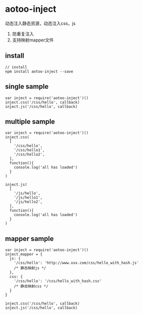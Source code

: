 # aotoo-inject
动态注入静态资源，动态注入css，js
1. 防重复注入  
2. 支持映射mapper文件

## install
```
// install
npm install aotoo-inject --save
```

## single sample
```
var inject = require('aotoo-inject')()
inject.css('/css/hello', callback)
inject.js('/css/hello', callback)
```

## multiple sample
```
var inject = require('aotoo-inject')()
inject.css(
  [
    '/css/hello',
    '/css/hello1',
    '/css/hello2',
  ], 
  function(){
    console.log('all has loaded')
  }
)

inject.js(
  [
    '/js/hello',
    '/js/hello1',
    '/js/hello2',
  ], 
  function(){
    console.log('all has loaded')
  }
)
```


## mapper sample
```
var inject = require('aotoo-inject')()
inject.mapper = {
  js: { 
    '/css/hello': 'http://www.xxx.com/css/hello_with_hash.js'
    /* 静态映射js */
  },
  css: {
    '/css/hello': '/css/hello_with_hash.css'
    /* 静态映射css */
  }
}

inject.css('/css/hello', callback)
inject.js('/css/hello', callback)
```